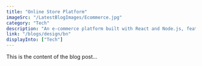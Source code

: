 ```yaml
---
title: "Online Store Platform"
imageSrc: "/LatestBlogImages/Ecommerce.jpg"
category: "Tech"
description: "An e-commerce platform built with React and Node.js, featuring product listings, product searching, shopping cart, and checkout."
link: "/blogs/design/bn"
displayInto: ["Tech"]
---
```



This is the content of the blog post...
